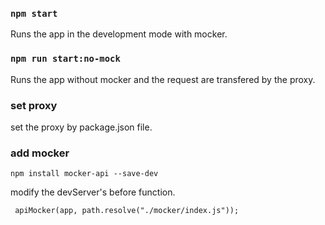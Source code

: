 ### `npm start`
Runs the app in the development mode with mocker.

### `npm run start:no-mock`
Runs the app without mocker and the request are transfered by the proxy.

### set proxy
set the proxy by package.json file.

### add mocker

```
npm install mocker-api --save-dev
```

modify the devServer's before function.
```
 apiMocker(app, path.resolve("./mocker/index.js"));
```